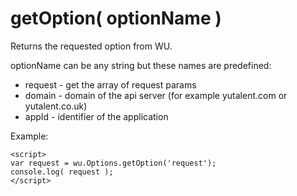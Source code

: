 getOption( optionName )
===
Returns the requested option from WU.

optionName can be any string but these names are predefined:

*  request - get the array of request params
*  domain - domain of the api server (for example yutalent.com or yutalent.co.uk)
*  appId - identifier of the application

Example:

```
<script>
var request = wu.Options.getOption('request');
console.log( request );
</script>
```